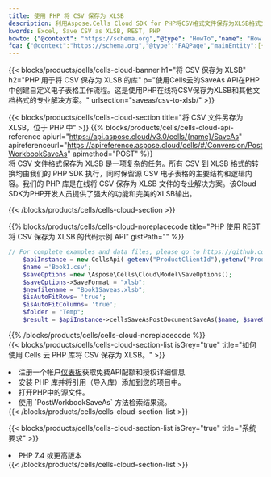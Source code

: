 ```yaml
---
title: 使用 PHP 将 CSV 保存为 XLSB
description: 利用Aspose.Cells Cloud SDK for PHP将CSV格式文件保存为XLSB格式文件。
kwords: Excel, Save CSV as XLSB, REST, PHP
howto: {"@context": "https://schema.org","@type": "HowTo","name": "How to save CSV as XLSB using the Cells Cloud PHP library.","description": "How to save CSV as XLSB using the Cells Cloud PHP library.","image": {"@type": "ImageObject"},"url": "/php/saveas/csv-to-xlsb/","step": [{ "@type": "HowToStep","name": "How to save CSV as XLSB using the Cells Cloud PHP library. step 1", "image": {"@type": "ImageObject",},"url": "/php/saveas/csv-to-xlsb/","text": "Register an account at <a href='https://dashboard.aspose.cloud/'>Dashboard</a> to get free API quota & authorization details",},{ "@type": "HowToStep","name": "How to save CSV as XLSB using the Cells Cloud PHP library. step 1", "image": {"@type": "ImageObject",},"url": "/php/saveas/csv-to-xlsb/","text": "Install PHP library and add the reference (import the library) to your project.",},{ "@type": "HowToStep","name": "How to save CSV as XLSB using the Cells Cloud PHP library. step 1", "image": {"@type": "ImageObject",},"url": "/php/saveas/csv-to-xlsb/","text": "Open the source file in PHP.",},{ "@type": "HowToStep","name": "How to save CSV as XLSB using the Cells Cloud PHP library. step 1", "image": {"@type": "ImageObject",},"url": "/php/saveas/csv-to-xlsb/","text": "Use the `PostWorkbookSaveAs` method to retrieve the resulting stream.",}, ],"supply": {"@type": "HowToSupply","name": "document"},"tool": [{"@type": "HowToTool","name": "phpstorm, Visual Studio Code, Eclipse"},{"@type": "HowToTool","name": "Aspose Cells"}],"totalTime": "PT6M"}
fqa: {"@context":"https://schema.org","@type":"FAQPage","mainEntity":[{"@type":"Question","name":"Why save file as other formats file in C# using REST API?","acceptedAnswer":{"@type":"Answer","text":"Documents are encoded in many ways, and some files may be incompatible with the software you use. To open and read such files, just save them as appropriate file formats.<br/><ol><li>Install .NET SDK and add the reference (import the library) to your project.</li><li>Open the source file in C# using REST API.</li><li>Call the PostWorkbookSaveAsRequest() method, passing an output filename with required extension.</li><li>Get the result of save as a separate file.</li></ol>"}},{"@type":"Question","name":"What file formats can I save as with your C# library?","acceptedAnswer":{"@type":"Answer","text":"We support a variety of file formats for conversion using .NET library, including XLSX, Excel, xls , PDF, CSV, HTML, Markdown, XML, PNG, JPG, TIFF, Json, TXT and many more."}},{"@type":"Question","name":"What is the maximum allowed file size for conversion using this .NET library?","acceptedAnswer":{"@type":"Answer","text":"There are no file size limits for format conversions using .NET library."}}]}
---
```

{{< blocks/products/cells/cells-cloud-banner h1="将 CSV 保存为 XLSB" h2="PHP 用于将 CSV 保存为 XLSB 的库" p="使用Cells云的SaveAs API在PHP中创建自定义电子表格工作流程。这是使用PHP在线将CSV保存为XLSB和其他文档格式的专业解决方案。" urlsection="saveas/csv-to-xlsb/" >}}

{{< blocks/products/cells/cells-cloud-section title="将 CSV 文件另存为 XLSB，位于 PHP 中" >}}
{{% blocks/products/cells/cells-cloud-api-reference apiurl="https://api.aspose.cloud/v3.0/cells/{name}/SaveAs" apireferenceurl="https://apireference.aspose.cloud/cells/#/Conversion/PostWorkbookSaveAs" apimethod="POST" %}}
<br/>
将 CSV 文件格式保存为 XLSB 是一项复杂的任务。所有 CSV 到 XLSB 格式的转换均由我们的 PHP SDK 执行，同时保留源 CSV 电子表格的主要结构和逻辑内容。我们的 PHP 库是在线将 CSV 保存为 XLSB 文件的专业解决方案。该Cloud SDK为PHP开发人员提供了强大的功能和完美的XLSB输出。

{{< /blocks/products/cells/cells-cloud-section >}}

{{% blocks/products/cells/cells-cloud-noreplacecode title="PHP 使用 REST 将 CSV 保存为 XLSB 的代码示例 API" gistPath="" %}}
  
```php
// For complete examples and data files, please go to https://github.com/aspose-cells-cloud/aspose-cells-cloud-php/
    $apiInstance = new CellsApi( getenv("ProductClientId"),getenv("ProductClientSecret") );
    $name ='Book1.csv';
    $saveOptions =new \Aspose\Cells\Cloud\Model\SaveOptions();
    $saveOptions->SaveFormat = "xlsb";
    $newfilename = "Book1Saveas.xlsb";
    $isAutoFitRows= 'true';
    $isAutoFitColumns= 'true';
    $folder = "Temp";
    $result = $apiInstance->cellsSaveAsPostDocumentSaveAs($name, $saveOptions, $newfilename,$isAutoFitRows, $isAutoFitColumns, $folder);
```
  
{{% /blocks/products/cells/cells-cloud-noreplacecode %}}
<br/>
{{< blocks/products/cells/cells-cloud-section-list isGrey="true" title="如何使用 Cells 云 PHP 库将 CSV 保存为 XLSB。" >}}
<li>注册一个帐户<a href="https://dashboard.aspose.cloud/">仪表板</a>获取免费API配额和授权详细信息</li>
<li>安装 PHP 库并将引用（导入库）添加到您的项目中。</li>
<li>打开PHP中的源文件。</li>
<li>使用 `PostWorkbookSaveAs` 方法检索结果流。</li>
{{< /blocks/products/cells/cells-cloud-section-list >}}

{{< blocks/products/cells/cells-cloud-section-list isGrey="true" title="系统要求" >}}
<li>PHP 7.4 或更高版本</li>
{{< /blocks/products/cells/cells-cloud-section-list >}}
